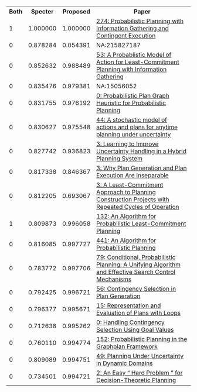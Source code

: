 <html><table><tr>
<th>Both</th>
<th>Specter</th>
<th>Proposed</th>
<th>Paper</th>
</tr>
<tr>
<td>1</td>
<td>1.000000</td>
<td>1.000000</td>
<td><a href="https://www.semanticscholar.org/paper/5205d4ab167f83c6f1098cc45e04249e8314db5d">274: Probabilistic Planning with Information Gathering and Contingent Execution</a></td>
</tr>
<tr>
<td>0</td>
<td>0.878284</td>
<td>0.054391</td>
<td>NA:215827187</td>
</tr>
<tr>
<td>0</td>
<td>0.852632</td>
<td>0.988489</td>
<td><a href="https://www.semanticscholar.org/paper/21bf428cde227f1df727b9c0d9f37028f3d94858">53: A Probablistic Model of Action for Least-Commitment Planning with Information Gathering</a></td>
</tr>
<tr>
<td>0</td>
<td>0.835476</td>
<td>0.979381</td>
<td>NA:15056052</td>
</tr>
<tr>
<td>0</td>
<td>0.831755</td>
<td>0.976192</td>
<td><a href="https://www.semanticscholar.org/paper/7513fc87267101730f72404b63e2ff684b86ba1d">0: Probabilistic Plan Graph Heuristic for Probabilistic Planning</a></td>
</tr>
<tr>
<td>0</td>
<td>0.830627</td>
<td>0.975548</td>
<td><a href="https://www.semanticscholar.org/paper/c5c0f0ffb1a4229568e5ae671896fc1af25bb736">44: A stochastic model of actions and plans for anytime planning under uncertainty</a></td>
</tr>
<tr>
<td>0</td>
<td>0.827742</td>
<td>0.936823</td>
<td><a href="https://www.semanticscholar.org/paper/0658d485e18beebd1537e642bb71619c84cf6704">3: Learning to Improve Uncertainty Handling in a Hybrid Planning System</a></td>
</tr>
<tr>
<td>0</td>
<td>0.817338</td>
<td>0.846367</td>
<td><a href="https://www.semanticscholar.org/paper/2ea990d77fb80b6b4677649c3ea4187fd0d28677">3: Why Plan Generation and Plan Execution Are Inseparable</a></td>
</tr>
<tr>
<td>0</td>
<td>0.812205</td>
<td>0.693067</td>
<td><a href="https://www.semanticscholar.org/paper/f89b4c55ed4fe7b5f6f0455ffef2c2d75c29e90a">3: A Least-Commitment Approach to Planning Construction Projects with Repeated Cycles of Operation</a></td>
</tr>
<tr>
<td>1</td>
<td>0.809873</td>
<td>0.996058</td>
<td><a href="https://www.semanticscholar.org/paper/c5ce539231c676458688ac52cc82d9c3d0f1f677">132: An Algorithm for Probabilistic Least-Commitment Planning</a></td>
</tr>
<tr>
<td>0</td>
<td>0.816085</td>
<td>0.997727</td>
<td><a href="https://www.semanticscholar.org/paper/0e3e28bb805af09024feff7c044b1c107040f45e">441: An Algorithm for Probabilistic Planning</a></td>
</tr>
<tr>
<td>0</td>
<td>0.783772</td>
<td>0.997706</td>
<td><a href="https://www.semanticscholar.org/paper/d5b7609166c709f2288f801981c241456e46374f">79: Conditional, Probabilistic Planning: A Unifying Algorithm and Effective Search Control Mechanisms</a></td>
</tr>
<tr>
<td>0</td>
<td>0.792425</td>
<td>0.996721</td>
<td><a href="https://www.semanticscholar.org/paper/56a65628da96cb1e5c8c56d4175c12c29ef79803">56: Contingency Selection in Plan Generation</a></td>
</tr>
<tr>
<td>0</td>
<td>0.796377</td>
<td>0.995671</td>
<td><a href="https://www.semanticscholar.org/paper/242ff676ee8e4947477745002153ab6e044b3f40">15: Representation and Evaluation of Plans with Loops</a></td>
</tr>
<tr>
<td>0</td>
<td>0.712638</td>
<td>0.995262</td>
<td><a href="https://www.semanticscholar.org/paper/f4340e4df0e9223eb710e9032fe7d31766ab074d">0: Handling Contingency Selection Using Goal Values</a></td>
</tr>
<tr>
<td>0</td>
<td>0.760110</td>
<td>0.994774</td>
<td><a href="https://www.semanticscholar.org/paper/65cc3077da736cc263509fbf76879ea9944b4920">152: Probabilistic Planning in the Graphplan Framework</a></td>
</tr>
<tr>
<td>0</td>
<td>0.809089</td>
<td>0.994751</td>
<td><a href="https://www.semanticscholar.org/paper/c58116fe1905f2fd787199a0735a9898c844de2a">49: Planning Under Uncertainty in Dynamic Domains</a></td>
</tr>
<tr>
<td>0</td>
<td>0.734501</td>
<td>0.994721</td>
<td><a href="https://www.semanticscholar.org/paper/d4c86578f3a9b3e052a0d7a867f5398452a63640">2: An Easy “ Hard Problem ” for Decision-Theoretic Planning</a></td>
</tr>
</table></html>
